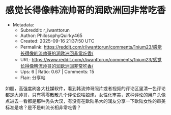 # 感觉长得像韩流帅哥的润欧洲回非常吃香

- Metadata:
  - Subreddit: r_iwanttorun
  - Author: PhilosophyQuirky465
  - Created: 2025-09-16 21:37:50 UTC
  - Permalink: https://reddit.com/r/iwanttorun/comments/1nium23/感觉长得像韩流帅哥的润欧洲回非常吃香/
  - URL: https://www.reddit.com/r/iwanttorun/comments/1nium23/感觉长得像韩流帅哥的润欧洲回非常吃香/
  - Ups: 6 | Ratio: 0.67 | Comments: 15
  - Flair: 分享帖


如题，高强度刷各大社媒软件，看到韩流帅哥照片或者视频的评论区里清一色评论都是大帅哥，只有零零散散几个评论说啥娘炮，女性化审美，这种评论的用户头像点进去一看都是那种秃头大汉，有没有在欧陆吊大的润友分享一下欧陆女性的审美标准是啥？是不是韩流长相非常吃香？

